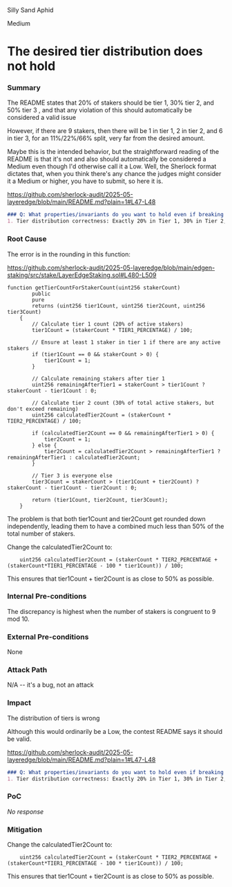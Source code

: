 Silly Sand Aphid

Medium

# The desired tier distribution does not hold

### Summary

The README states that 20% of stakers should be tier 1, 30% tier 2, and 50% tier 3 , and that any violation of this should automatically be considered a valid issue

However, if there are 9 stakers, then there will be 1 in tier 1, 2 in tier 2, and 6 in tier 3, for an 11%/22%/66% split, very far from the desired amount.

Maybe this is the intended behavior, but the straightforward reading of the README is that it's not and also should automatically be considered a Medium even though I'd otherwise call it a Low. Well, the Sherlock format dictates that, when you think there's any chance the judges might consider it a Medium or higher, you have to submit, so here it is.

https://github.com/sherlock-audit/2025-05-layeredge/blob/main/README.md?plain=1#L47-L48

```markdown
### Q: What properties/invariants do you want to hold even if breaking them has a low/unknown impact?
1. Tier distribution correctness: Exactly 20% in Tier 1, 30% in Tier 2, and 50% in Tier 3 (with minimum guarantees of at least 1 user per tier when applicable)
```


### Root Cause

The error is in the rounding in this function:

https://github.com/sherlock-audit/2025-05-layeredge/blob/main/edgen-staking/src/stake/LayerEdgeStaking.sol#L480-L509

```solidity
function getTierCountForStakerCount(uint256 stakerCount)
        public
        pure
        returns (uint256 tier1Count, uint256 tier2Count, uint256 tier3Count)
    {
        // Calculate tier 1 count (20% of active stakers)
        tier1Count = (stakerCount * TIER1_PERCENTAGE) / 100;

        // Ensure at least 1 staker in tier 1 if there are any active stakers
        if (tier1Count == 0 && stakerCount > 0) {
            tier1Count = 1;
        }

        // Calculate remaining stakers after tier 1
        uint256 remainingAfterTier1 = stakerCount > tier1Count ? stakerCount - tier1Count : 0;

        // Calculate tier 2 count (30% of total active stakers, but don't exceed remaining)
        uint256 calculatedTier2Count = (stakerCount * TIER2_PERCENTAGE) / 100;

        if (calculatedTier2Count == 0 && remainingAfterTier1 > 0) {
            tier2Count = 1;
        } else {
            tier2Count = calculatedTier2Count > remainingAfterTier1 ? remainingAfterTier1 : calculatedTier2Count;
        }

        // Tier 3 is everyone else
        tier3Count = stakerCount > (tier1Count + tier2Count) ? stakerCount - tier1Count - tier2Count : 0;

        return (tier1Count, tier2Count, tier3Count);
    }
```

The problem is that both tier1Count and tier2Count get rounded down independently, leading them to have a combined much less than 50% of the total number of stakers.

Change the calculatedTier2Count to:

```solidity
    uint256 calculatedTier2Count = (stakerCount * TIER2_PERCENTAGE + (stakerCount*TIER1_PERCENTAGE - 100 * tier1Count)) / 100;
```

This ensures that tier1Count + tier2Count is as close to 50% as possible.

### Internal Pre-conditions

The discrepancy is highest when the number of stakers is congruent to 9 mod 10.

### External Pre-conditions

None

### Attack Path

N/A -- it's a bug, not an attack

### Impact

The distribution of tiers is wrong

Although this would ordinarily be a Low, the contest README says it should be valid.


https://github.com/sherlock-audit/2025-05-layeredge/blob/main/README.md?plain=1#L47-L48

```markdown
### Q: What properties/invariants do you want to hold even if breaking them has a low/unknown impact?
1. Tier distribution correctness: Exactly 20% in Tier 1, 30% in Tier 2, and 50% in Tier 3 (with minimum guarantees of at least 1 user per tier when applicable)
```


### PoC

_No response_

### Mitigation


Change the calculatedTier2Count to:

```solidity
    uint256 calculatedTier2Count = (stakerCount * TIER2_PERCENTAGE + (stakerCount*TIER1_PERCENTAGE - 100 * tier1Count)) / 100;
```

This ensures that tier1Count + tier2Count is as close to 50% as possible.